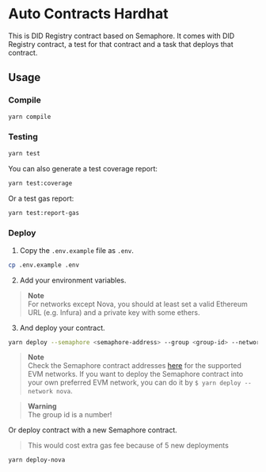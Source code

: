 # Auto Contracts Hardhat

This is DID Registry contract based on Semaphore. It comes with DID Registry contract, a test for that contract and a task that deploys that contract.

## Usage

### Compile

```bash
yarn compile
```

### Testing

```bash
yarn test
```

You can also generate a test coverage report:

```bash
yarn test:coverage
```

Or a test gas report:

```bash
yarn test:report-gas
```

### Deploy

1. Copy the `.env.example` file as `.env`.

```bash
cp .env.example .env
```

2. Add your environment variables.

> **Note**  
> For networks except Nova, you should at least set a valid Ethereum URL (e.g. Infura) and a private key with some ethers.

3. And deploy your contract.

```bash
yarn deploy --semaphore <semaphore-address> --group <group-id> --network nova
```

> **Note**  
> Check the Semaphore contract addresses [here](https://semaphore.pse.dev/docs/deployed-contracts#semaphore) for the supported EVM networks. If you want to deploy the Semaphore contract into your own preferred EVM network, you can do it by `$ yarn deploy --network nova`.

> **Warning**  
> The group id is a number!

Or deploy contract with a new Semaphore contract.
> This would cost extra gas fee because of 5 new deployments

```bash
yarn deploy-nova
```
